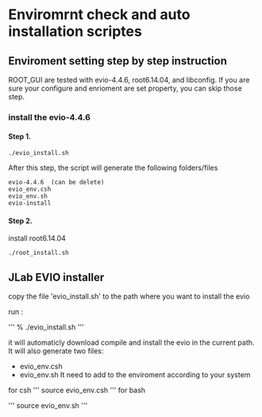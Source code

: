 # Enviromrnt check and auto installation scriptes

## Enviroment setting step by step instruction

ROOT_GUI are tested with evio-4.4.6, root6.14.04, and libconfig. If you are sure your configure and enrioment are set property, you can skip those step.

### install the evio-4.4.6 


#### Step 1.

```
./evio_install.sh
```

After this step, the script will generate the following folders/files 
```
evio-4.4.6  (can be delete)
evio_env.csh  
evio_env.sh  
evio-install
```

#### Step 2.
install root6.14.04

```
./root_install.sh
```

## JLab EVIO installer

copy the file 'evio_install.sh' to the path where you want to install the evio

run :

'''
 % ./evio_install.sh
''' 

it will automaticly download compile and install  the evio in the current path. It will also generate two files:
 *  evio_env.csh
 *  evio_env.sh
It need to add to the enviroment according to your system

for csh
'''
source evio_env.csh
'''
for bash

'''
source evio_env.sh
'''
